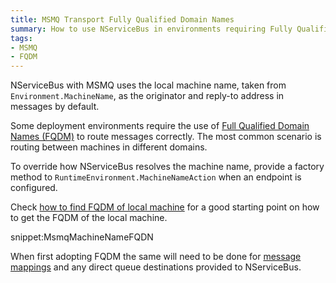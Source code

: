 ```yaml
---
title: MSMQ Transport Fully Qualified Domain Names
summary: How to use NServiceBus in environments requiring Fully Qualified Domain Names (FQDM) for routing.
tags:
- MSMQ
- FQDM
---
```


NServiceBus with MSMQ uses the local machine name, taken from `Environment.MachineName`, as the originator and reply-to address in messages by default.

Some deployment environments require the use of [Full Qualified Domain Names (FQDM)](https://en.wikipedia.org/wiki/Fully_qualified_domain_name) to route messages correctly. The most common scenario is routing between machines in different domains.

To override how NServiceBus resolves the machine name, provide a factory method to `RuntimeEnvironment.MachineNameAction` when an endpoint is configured.

Check [how to find FQDM of local machine](http://stackoverflow.com/questions/804700/how-to-find-fqdn-of-local-machine-in-c-net) for a good starting point on how to get the FQDM of the local machine.

snippet:MsmqMachineNameFQDN

When first adopting FQDM the same will need to be done for [message mappings](/nservicebus/messaging/message-owner.md) and any direct queue destinations provided to NServiceBus.
